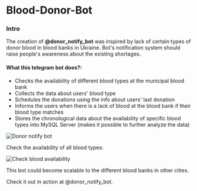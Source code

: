 # Blood-Donor-Bot

### Intro
The creation of **@donor_notify_bot** was inspired by lack of certain types of donor blood in blood banks in Ukraine.
Bot's notification system should raise people's awareness about the existing shortages.

#### What this telegram bot does?:
- Checks the availability of different blood types at the municipal blood bank
- Collects the data about users' blood type
- Schedules the donations using the info about users' last donation
- Informs the users when there is a lack of blood at the blood bank if their blood type matches
- Stores the chronological data about the availability of specific blood types into MySQL Server (makes it possible to further analyze the data)

![Donor notify bot](https://i.ibb.co/VvX1k57/Screenshot-from-2020-06-15-11-23-37.png)

Check the availability of all blood types:

![Check blood availability](https://i.ibb.co/sR1qYzR/Screenshot-from-2020-06-15-11-25-31.png)

This bot could become scalable to the different blood banks in other cities. 

Check it out in action at @donor_notify_bot.
